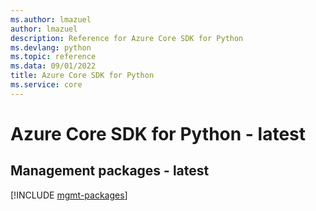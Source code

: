 ```yaml
---
ms.author: lmazuel
author: lmazuel
description: Reference for Azure Core SDK for Python
ms.devlang: python
ms.topic: reference
ms.data: 09/01/2022
title: Azure Core SDK for Python
ms.service: core
---
```

# Azure Core SDK for Python - latest

## Management packages - latest
[!INCLUDE [mgmt-packages](core-mgmt-index.md)]